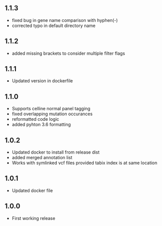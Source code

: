 ## 1.1.3
* fixed bug in gene name comparison with hyphen(-)
* corrected typo in default directory name
## 1.1.2
* added missing brackets to consider multiple filter flags 
## 1.1.1
* Updated version in dockerfile 
## 1.1.0
* Supports celline normal panel tagging
* fixed overlapping mutation occurances 
* reformatted code logic
* added pyhton 3.6 formatting

## 1.0.2
* Updated docker to install from release dist 
* added merged annotation list 
* Works with symlinked vcf files provided tabix index is at same location
## 1.0.1
* Updated docker file
## 1.0.0
* First working release

